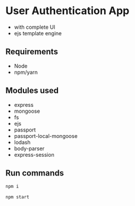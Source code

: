# User Authentication App
- with complete UI 
- ejs template engine

## Requirements
- Node
- npm/yarn

## Modules used
- express
- mongoose
- fs
- ejs
- passport
- passport-local-mongoose
- lodash
- body-parser
- express-session

## Run commands
```bash 
npm i 
```

```bash
npm start
```
